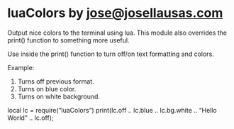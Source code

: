 luaColors by jose@josellausas.com
=========

Output nice colors to the terminal using lua. This module also overrides the print() function to something more useful.

Use inside the print() function to turn off/on text formatting and colors. 

Example:
1. Turns off previous format. 
2. Turns on blue color. 
3. Turns on white background.

local lc = require(“luaColors”)
print(lc.off .. lc.blue .. lc.bg.white .. “Hello World” .. lc.off);

